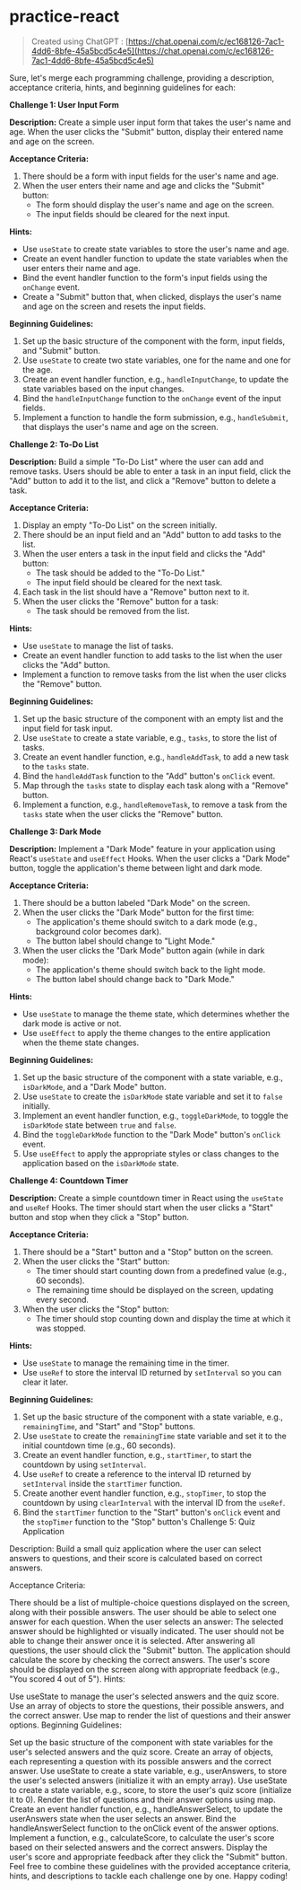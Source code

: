 # practice-react
> Created using ChatGPT : [https://chat.openai.com/c/ec168126-7ac1-4dd6-8bfe-45a5bcd5c4e5](https://chat.openai.com/c/ec168126-7ac1-4dd6-8bfe-45a5bcd5c4e5)

Sure, let's merge each programming challenge, providing a description, acceptance criteria, hints, and beginning guidelines for each:

**Challenge 1: User Input Form**

**Description:**
Create a simple user input form that takes the user's name and age. When the user clicks the "Submit" button, display their entered name and age on the screen.

**Acceptance Criteria:**
1. There should be a form with input fields for the user's name and age.
2. When the user enters their name and age and clicks the "Submit" button:
    - The form should display the user's name and age on the screen.
    - The input fields should be cleared for the next input.

**Hints:**
- Use `useState` to create state variables to store the user's name and age.
- Create an event handler function to update the state variables when the user enters their name and age.
- Bind the event handler function to the form's input fields using the `onChange` event.
- Create a "Submit" button that, when clicked, displays the user's name and age on the screen and resets the input fields.

**Beginning Guidelines:**
1. Set up the basic structure of the component with the form, input fields, and "Submit" button.
2. Use `useState` to create two state variables, one for the name and one for the age.
3. Create an event handler function, e.g., `handleInputChange`, to update the state variables based on the input changes.
4. Bind the `handleInputChange` function to the `onChange` event of the input fields.
5. Implement a function to handle the form submission, e.g., `handleSubmit`, that displays the user's name and age on the screen.

**Challenge 2: To-Do List**

**Description:**
Build a simple "To-Do List" where the user can add and remove tasks. Users should be able to enter a task in an input field, click the "Add" button to add it to the list, and click a "Remove" button to delete a task.

**Acceptance Criteria:**
1. Display an empty "To-Do List" on the screen initially.
2. There should be an input field and an "Add" button to add tasks to the list.
3. When the user enters a task in the input field and clicks the "Add" button:
    - The task should be added to the "To-Do List."
    - The input field should be cleared for the next task.
4. Each task in the list should have a "Remove" button next to it.
5. When the user clicks the "Remove" button for a task:
    - The task should be removed from the list.

**Hints:**
- Use `useState` to manage the list of tasks.
- Create an event handler function to add tasks to the list when the user clicks the "Add" button.
- Implement a function to remove tasks from the list when the user clicks the "Remove" button.

**Beginning Guidelines:**
1. Set up the basic structure of the component with an empty list and the input field for task input.
2. Use `useState` to create a state variable, e.g., `tasks`, to store the list of tasks.
3. Create an event handler function, e.g., `handleAddTask`, to add a new task to the `tasks` state.
4. Bind the `handleAddTask` function to the "Add" button's `onClick` event.
5. Map through the `tasks` state to display each task along with a "Remove" button.
6. Implement a function, e.g., `handleRemoveTask`, to remove a task from the `tasks` state when the user clicks the "Remove" button.

**Challenge 3: Dark Mode**

**Description:**
Implement a "Dark Mode" feature in your application using React's `useState` and `useEffect` Hooks. When the user clicks a "Dark Mode" button, toggle the application's theme between light and dark mode.

**Acceptance Criteria:**
1. There should be a button labeled "Dark Mode" on the screen.
2. When the user clicks the "Dark Mode" button for the first time:
    - The application's theme should switch to a dark mode (e.g., background color becomes dark).
    - The button label should change to "Light Mode."
3. When the user clicks the "Dark Mode" button again (while in dark mode):
    - The application's theme should switch back to the light mode.
    - The button label should change back to "Dark Mode."

**Hints:**
- Use `useState` to manage the theme state, which determines whether the dark mode is active or not.
- Use `useEffect` to apply the theme changes to the entire application when the theme state changes.

**Beginning Guidelines:**
1. Set up the basic structure of the component with a state variable, e.g., `isDarkMode`, and a "Dark Mode" button.
2. Use `useState` to create the `isDarkMode` state variable and set it to `false` initially.
3. Implement an event handler function, e.g., `toggleDarkMode`, to toggle the `isDarkMode` state between `true` and `false`.
4. Bind the `toggleDarkMode` function to the "Dark Mode" button's `onClick` event.
5. Use `useEffect` to apply the appropriate styles or class changes to the application based on the `isDarkMode` state.

**Challenge 4: Countdown Timer**

**Description:**
Create a simple countdown timer in React using the `useState` and `useRef` Hooks. The timer should start when the user clicks a "Start" button and stop when they click a "Stop" button.

**Acceptance Criteria:**
1. There should be a "Start" button and a "Stop" button on the screen.
2. When the user clicks the "Start" button:
    - The timer should start counting down from a predefined value (e.g., 60 seconds).
    - The remaining time should be displayed on the screen, updating every second.
3. When the user clicks the "Stop" button:
    - The timer should stop counting down and display the time at which it was stopped.

**Hints:**
- Use `useState` to manage the remaining time in the timer.
- Use `useRef` to store the interval ID returned by `setInterval` so you can clear it later.

**Beginning Guidelines:**
1. Set up the basic structure of the component with a state variable, e.g., `remainingTime`, and "Start" and "Stop" buttons.
2. Use `useState` to create the `remainingTime` state variable and set it to the initial countdown time (e.g., 60 seconds).
3. Create an event handler function, e.g., `startTimer`, to start the countdown by using `setInterval`.
4. Use `useRef` to create a reference to the interval ID returned by `setInterval` inside the `startTimer` function.
5. Create another event handler function, e.g., `stopTimer`, to stop the countdown by using `clearInterval` with the interval ID from the `useRef`.
6. Bind the `startTimer` function to the "Start" button's `onClick` event and the `stopTimer` function to the "Stop" button's
   Challenge 5: Quiz Application

Description:
Build a small quiz application where the user can select answers to questions, and their score is calculated based on correct answers.

Acceptance Criteria:

There should be a list of multiple-choice questions displayed on the screen, along with their possible answers.
The user should be able to select one answer for each question.
When the user selects an answer:
The selected answer should be highlighted or visually indicated.
The user should not be able to change their answer once it is selected.
After answering all questions, the user should click the "Submit" button.
The application should calculate the score by checking the correct answers.
The user's score should be displayed on the screen along with appropriate feedback (e.g., "You scored 4 out of 5").
Hints:

Use useState to manage the user's selected answers and the quiz score.
Use an array of objects to store the questions, their possible answers, and the correct answer.
Use map to render the list of questions and their answer options.
Beginning Guidelines:

Set up the basic structure of the component with state variables for the user's selected answers and the quiz score.
Create an array of objects, each representing a question with its possible answers and the correct answer.
Use useState to create a state variable, e.g., userAnswers, to store the user's selected answers (initialize it with an empty array).
Use useState to create a state variable, e.g., score, to store the user's quiz score (initialize it to 0).
Render the list of questions and their answer options using map.
Create an event handler function, e.g., handleAnswerSelect, to update the userAnswers state when the user selects an answer.
Bind the handleAnswerSelect function to the onClick event of the answer options.
Implement a function, e.g., calculateScore, to calculate the user's score based on their selected answers and the correct answers.
Display the user's score and appropriate feedback after they click the "Submit" button.
Feel free to combine these guidelines with the provided acceptance criteria, hints, and descriptions to tackle each challenge one by one. Happy coding!